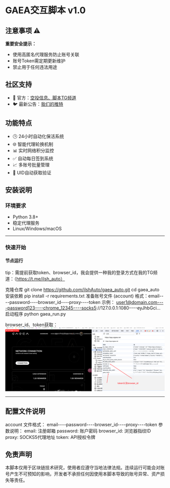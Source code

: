 # GAEA交互脚本 v1.0
## 注意事项 ⚠️
**重要安全提示：**
- 使用高匿名代理服务防止账号关联
- 账号Token需定期更新维护
- 禁止用于任何违法用途

## 社区支持
- 💬 官方：[空投信息、脚本TG频道](https://t.me/ilsh_auto)
- 🐦 最新公告：[我们的推特](https://x.com/hashlmBrian)

## 功能特点
- 🕒 24小时自动化保活系统
- 🌐 智能代理轮换机制
- 📊 实时网络积分监控
- ✅ 自动每日签到系统
- 📈 多账号批量管理
- 🔐 UID自动获取验证

## 安装说明

### 环境要求
- Python 3.8+
- 稳定代理服务
- Linux/Windows/macOS

---

### 快速开始

#### 节点运行
tip：需提前获取token、browser_id，我会提供一种我的登录方式在我的TG频道：（https://t.me/ilsh_auto）

克隆仓库
git clone https://github.com/ilshAuto/gaea_auto.git
cd gaea_auto
安装依赖
pip install -r requirements.txt
准备账号文件 (account)
格式：email----password----browser_id----proxy----token
示例：
user1@domain.com----password123----chrome_12345----socks5://127.0.0.1:1080----eyJhbGci...
启动程序
python gaea_run.py

browser_id、token获取：
![img.png](img.png)

---

## 配置文件说明
account 文件格式：
email----password----browser_id----proxy----token
参数说明：
email: 注册邮箱
password: 账户密码
browser_id: 浏览器指纹ID
proxy: SOCKS5代理地址
token: API授权令牌


## 免责声明
本脚本仅用于区块链技术研究，使用者应遵守当地法律法规。连续运行可能会对账号产生不可预知的影响，开发者不承担任何因使用本脚本导致的账号异常、资产损失等责任。
